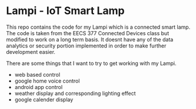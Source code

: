# Lampi - IoT Smart Lamp

This repo contains the code for my Lampi which is a connected smart lamp. The code is taken from the EECS 377 Connected Devices class but modified to work on a long term basis. It doesnt have any of the data analytics or security portion implemented in order to make further development easier. 

There are some things that I want to try to get working with my Lampi. 
- web based control
- google home voice control
- android app control
- weather display and corresponding lighting effect
- google calender display
